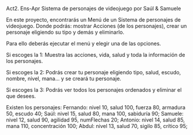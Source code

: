 Act2. Ens-Apr Sistema de personajes de videojuego por Saúl & Samuele

En este proyecto, encontrarás un Menú de un Sistema de personajes de videojuego. Donde podrás: mostrar Acciones (de los personajes), crear un personaje eligiendo su tipo y demás y eliminarlo.

Para ello deberás ejecutar el menú y elegir una de las opciones.

Si escoges la 1: Muestra las acciones, vida, salud y toda la información de los personajes.

Si escoges la 2: Podrás crear tu personaje eligiendo tipo, salud, escudo, nombre, nivel, mana... y se creará tu personaje.

Si escoges la 3: Podrás ver todos los personajes ordenados y eliminar el que desees.

Existen los personajes:
Fernando: nivel 10, salud 100, fuerza 80, armadura 50, escudo 40;
Saúl: nivel 15, salud 80, mana 100, sabiduría 90;
Samuele: nivel 12, salud 90, agilidad 95, numFlechas 20;
Antonio: nivel 14, salud 85, mana 110, concentración 100;
Abdul: nivel 13, salud 70, sigilo 85, crítico 95;
